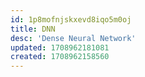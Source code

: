 ```yaml
---
id: 1p8mofnjskxevd8iqo5m0oj
title: DNN
desc: 'Dense Neural Network'
updated: 1708962181081
created: 1708962158560
---
```



